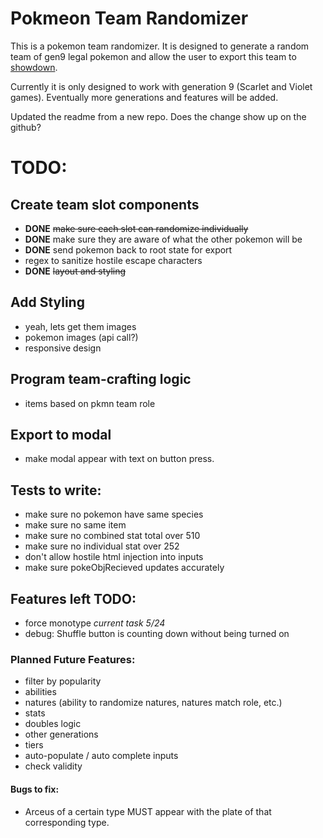 # Pokmeon Team Randomizer

This is a pokemon team randomizer. It is designed to generate a random team of gen9 legal pokemon and allow the user to export this team to [showdown](https://pokemonshowdown.com/).

Currently it is only designed to work with generation 9 (Scarlet and Violet games). Eventually more generations and features will be added.

Updated the readme from a new repo. Does the change show up on the github?

# TODO: 
## Create team slot components
- **DONE**  ~~make sure each slot can randomize individually~~
- **DONE** make sure they are aware of what the other pokemon will be
- **DONE** send pokemon back to root state for export
- regex to sanitize hostile escape characters
- **DONE** ~~layout and styling~~

## Add Styling
- yeah, lets get them images
- pokemon images (api call?)
- responsive design


## Program team-crafting logic
- items based on pkmn team role

## Export to modal
- make modal appear with text on button press.


## Tests to write:
- make sure no pokemon have same species
- make sure no same item
- make sure no combined stat total over 510
- make sure no individual stat over 252
- don't allow hostile html injection into inputs
- make sure pokeObjRecieved updates accurately

## Features left TODO: 
 - force monotype *current task 5/24*
 - debug: Shuffle button is counting down without being turned on

### Planned Future Features:
- filter by popularity
- abilities
- natures (ability to randomize natures, natures match role, etc.)
- stats
- doubles logic
- other generations
- tiers
- auto-populate / auto complete inputs
- check validity


#### Bugs to fix: 
 - Arceus of a certain type MUST appear with the plate of that corresponding type.


